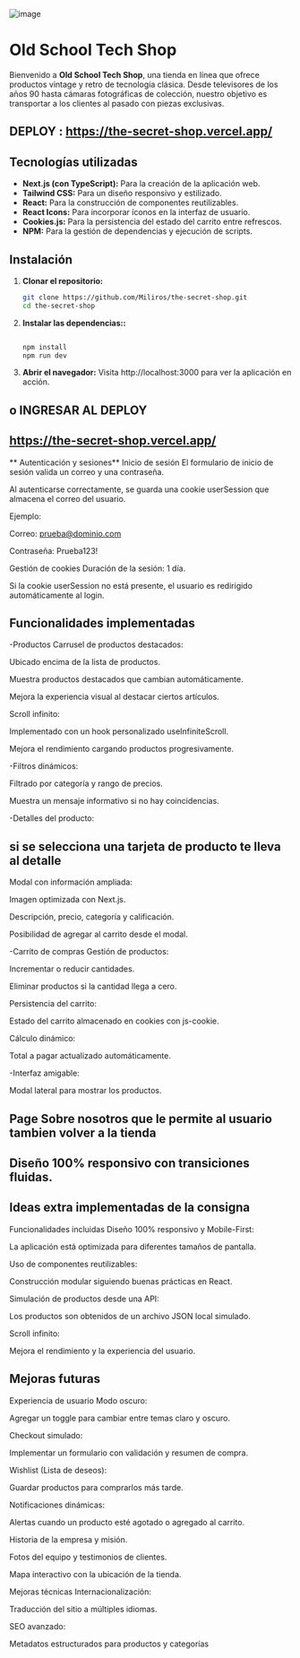 ![image](https://github.com/user-attachments/assets/597bae41-0f4e-41fc-bba1-e13a1b67ed55)

# Old School Tech Shop

Bienvenido a **Old School Tech Shop**, una tienda en línea que ofrece productos vintage y retro de tecnología clásica. Desde televisores de los años 90 hasta cámaras fotográficas de colección, nuestro objetivo es transportar a los clientes al pasado con piezas exclusivas.
## DEPLOY : https://the-secret-shop.vercel.app/
## Tecnologías utilizadas

- **Next.js (con TypeScript):** Para la creación de la aplicación web.
- **Tailwind CSS:** Para un diseño responsivo y estilizado.
- **React:** Para la construcción de componentes reutilizables.
- **React Icons:** Para incorporar íconos en la interfaz de usuario.
- **Cookies.js:** Para la persistencia del estado del carrito entre refrescos.
- **NPM:** Para la gestión de dependencias y ejecución de scripts.

## Instalación

1. **Clonar el repositorio:**
   ```bash
   git clone https://github.com/Miliros/the-secret-shop.git  
   cd the-secret-shop  

2. **Instalar las dependencias::**
   ```bash

   npm install
   npm run dev


3. **Abrir el navegador:** Visita http://localhost:3000 para ver la aplicación en acción.
## o INGRESAR AL DEPLOY
## https://the-secret-shop.vercel.app/

  ** Autenticación y sesiones**
Inicio de sesión
El formulario de inicio de sesión valida un correo y una contraseña.

Al autenticarse correctamente, se guarda una cookie userSession que almacena el correo del usuario.

Ejemplo:

Correo: prueba@dominio.com

Contraseña: Prueba123!

Gestión de cookies
Duración de la sesión: 1 día.

Si la cookie userSession no está presente, el usuario es redirigido automáticamente al login.


## Funcionalidades implementadas
-Productos
Carrusel de productos destacados:

Ubicado encima de la lista de productos.

Muestra productos destacados que cambian automáticamente.

Mejora la experiencia visual al destacar ciertos artículos.

Scroll infinito:

Implementado con un hook personalizado useInfiniteScroll.

Mejora el rendimiento cargando productos progresivamente.

-Filtros dinámicos:

Filtrado por categoría y rango de precios.

Muestra un mensaje informativo si no hay coincidencias.

-Detalles del producto:
## si se selecciona una tarjeta de producto te lleva al detalle

Modal con información ampliada:

Imagen optimizada con Next.js.

Descripción, precio, categoría y calificación.

Posibilidad de agregar al carrito desde el modal.

-Carrito de compras
Gestión de productos:

Incrementar o reducir cantidades.

Eliminar productos si la cantidad llega a cero.

Persistencia del carrito:

Estado del carrito almacenado en cookies con js-cookie.

Cálculo dinámico:

Total a pagar actualizado automáticamente.

-Interfaz amigable:

Modal lateral para mostrar los productos.
## Page Sobre nosotros que le permite al usuario tambien volver a la tienda

## Diseño 100% responsivo con transiciones fluidas.
   
## Ideas extra implementadas de la consigna
Funcionalidades incluidas
Diseño 100% responsivo y Mobile-First:

La aplicación está optimizada para diferentes tamaños de pantalla.

Uso de componentes reutilizables:

Construcción modular siguiendo buenas prácticas en React.

Simulación de productos desde una API:

Los productos son obtenidos de un archivo JSON local simulado.

Scroll infinito:

Mejora el rendimiento y la experiencia del usuario.
## Mejoras futuras
Experiencia de usuario
Modo oscuro:

Agregar un toggle para cambiar entre temas claro y oscuro.

Checkout simulado:

Implementar un formulario con validación y resumen de compra.

Wishlist (Lista de deseos):

Guardar productos para comprarlos más tarde.

Notificaciones dinámicas:

Alertas cuando un producto esté agotado o agregado al carrito.


Historia de la empresa y misión.

Fotos del equipo y testimonios de clientes.

Mapa interactivo con la ubicación de la tienda.

Mejoras técnicas
Internacionalización:

Traducción del sitio a múltiples idiomas.

SEO avanzado:

Metadatos estructurados para productos y categorías

